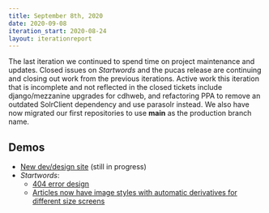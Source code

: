 ```yaml
---
title: September 8th, 2020
date: 2020-09-08
iteration_start: 2020-08-24
layout: iterationreport
---
```


The last iteration we continued to spend time on project maintenance and updates. Closed issues on *Startwords* and the pucas release are continuing and closing out work from the previous iterations.  Active work this iteration that is incomplete and not reflected in the closed tickets include django/mezzanine upgrades for cdhweb, and refactoring PPA to remove an outdated SolrClient dependency and use parasolr instead. We also have now migrated our first repositories to use **main** as the production branch name.

## Demos
- [New dev/design site](https://princeton-cdh.github.io/) (still in progress)
- *Startwords*:
  - [404 error design](https://www.figma.com/file/MEt3gfKX4N3WTLPbLGBbGC/Startwords?node-id=1104%3A3516)
  - [Articles now have image styles with automatic derivatives for different size screens](https://startwords.cdh.princeton.edu/issues/1/data-beyond-vision/)
